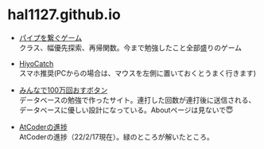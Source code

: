 # hal1127.github.io

- [パイプを繋ぐゲーム](https://hal1127.github.io/pipe-game) <br>
クラス、幅優先探索、再帰関数。今まで勉強したこと全部盛りのゲーム

- [HiyoCatch](https://hiyocatch.netlify.app/) <br>
スマホ推奨(PCからの場合は、マウスを左側に置いておくとうまく行きます)

- [みんなで100万回おすボタン](https://button-to-press-n-times.netlify.app/) <br>
データベースの勉強で作ったサイト。連打した回数が連打後に送信される、データベースに優しい設計になっている。Aboutページは見ないで😇

- [AtCoderの進捗]("https://hal1127.github.io/atcoder") <br>
AtCoderの進捗（22/2/17現在）。緑のところが解いたところ。
